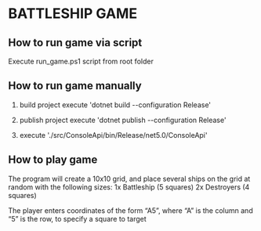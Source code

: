 # BATTLESHIP GAME

## How to run game via script
Execute run_game.ps1 script from root folder

## How to run game manually
1) build project
execute 'dotnet build --configuration Release'

2) publish project
execute 'dotnet publish --configuration Release'

3) execute './src/ConsoleApi/bin/Release/net5.0/ConsoleApi'

## How to play game
The program will create a 10x10 grid, and place several ships on the grid at random with the following sizes:
1x Battleship (5 squares)
2x Destroyers (4 squares)

The player enters coordinates of the form “A5”, where “A” is the column and “5” is the row, to specify a square to target